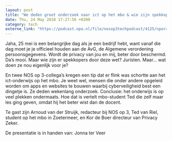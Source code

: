 ```yaml
---
layout: post
title: "We deden groot onderzoek naar ict op het mbo & wie zijn spekkoper dankzij de nieuwe privacywet?"
date: Thu, 24 May 2018 17:27:56 +0200
category: tech
externe_link: "https://podcast.npo.nl/file/nosop3techpodcast/4125/nporadio1_nosop3techpodcast_20180524_we-deden-groot-onderzoek-naar-ict-op-het-mbo-wie-zijn-spekkoper-dankzij-de-nieuwe-privacywet.mp3"
---
```


Jaha, 25 mei is een belangrijke dag als je een bedrijf hebt, want vanaf die dag moet je je officieel houden aan de AvG, de Algemene verordening persoonsgegevens. Wordt de privacy van jou en mij, beter door beschermd. Da’s mooi. Maar wie zijn er spekkopers door deze wet? Juristen.  Maar... wat doen ze nou eigenlijk voor je?

En twee NOS op 3-collega’s kregen een tip dat er flink was schortte aan het ict-onderwijs op het mbo. Je weet wel, mensen die onder andere opgeleid worden om apps en websites te bouwen waarbij cyberveiligheid best een dingetje is.  Ze deden wekenlang onderzoek. Conclusie: het onderwijs is op veel plekken ondermaats.
Hoe dat is vertelt mbo-student Ted die zelf maar les ging geven, omdat hij het beter wist dan de docent.

Te gast zijn Arnoud van der Struijk, redacteur bij NOS op 3, Ted van Riel, student op het mbo in Zoetermeer, en Kor de Boer directeur van Privacy Zeker.

De presentatie is in handen van: Jonna ter Veer<img src="http://feeds.feedburner.com/~r/nosop3-tech-podcast/~4/9-iL7Fq6xyc" height="1" width="1" alt=""/>
